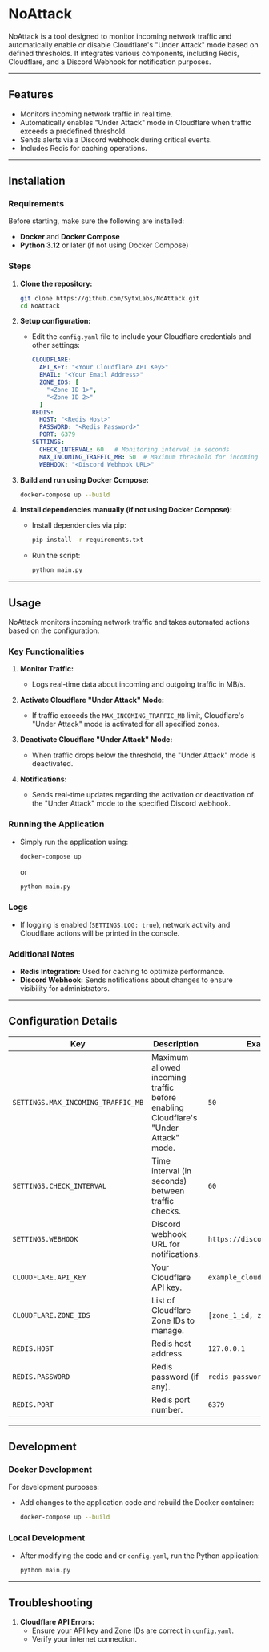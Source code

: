 # NoAttack

NoAttack is a tool designed to monitor incoming network traffic and automatically enable or disable Cloudflare's "Under Attack" mode based on defined thresholds. It integrates various components, including Redis, Cloudflare, and a Discord Webhook for notification purposes.

---

## Features
- Monitors incoming network traffic in real time.
- Automatically enables "Under Attack" mode in Cloudflare when traffic exceeds a predefined threshold.
- Sends alerts via a Discord webhook during critical events.
- Includes Redis for caching operations.

---

## Installation

### Requirements
Before starting, make sure the following are installed:
- **Docker** and **Docker Compose**
- **Python 3.12** or later (if not using Docker Compose)

### Steps
1. **Clone the repository:**
   ```bash
   git clone https://github.com/SytxLabs/NoAttack.git
   cd NoAttack
   ```

2. **Setup configuration:**
   - Edit the `config.yaml` file to include your Cloudflare credentials and other settings:
     ```yaml
     CLOUDFLARE:
       API_KEY: "<Your Cloudflare API Key>"
       EMAIL: "<Your Email Address>"
       ZONE_IDS: [
         "<Zone ID 1>",
         "<Zone ID 2>"
       ]
     REDIS:
       HOST: "<Redis Host>"
       PASSWORD: "<Redis Password>"
       PORT: 6379
     SETTINGS:
       CHECK_INTERVAL: 60   # Monitoring interval in seconds
       MAX_INCOMING_TRAFFIC_MB: 50  # Maximum threshold for incoming traffic
       WEBHOOK: "<Discord Webhook URL>"
     ```

3. **Build and run using Docker Compose:**
   ```bash
   docker-compose up --build
   ```

4. **Install dependencies manually (if not using Docker Compose):**
   - Install dependencies via pip:
     ```bash
     pip install -r requirements.txt
     ```
   - Run the script:
     ```bash
     python main.py
     ```

---

## Usage

NoAttack monitors incoming network traffic and takes automated actions based on the configuration.

### Key Functionalities
1. **Monitor Traffic:**
   - Logs real-time data about incoming and outgoing traffic in MB/s.
   
2. **Activate Cloudflare "Under Attack" Mode:**
   - If traffic exceeds the `MAX_INCOMING_TRAFFIC_MB` limit, Cloudflare's "Under Attack" mode is activated for all specified zones.

3. **Deactivate Cloudflare "Under Attack" Mode:**
   - When traffic drops below the threshold, the "Under Attack" mode is deactivated.

4. **Notifications:**
   - Sends real-time updates regarding the activation or deactivation of the "Under Attack" mode to the specified Discord webhook.

### Running the Application
- Simply run the application using:
  ```bash
  docker-compose up
  ```
  or
  ```bash
  python main.py
  ```

### Logs
- If logging is enabled (`SETTINGS.LOG: true`), network activity and Cloudflare actions will be printed in the console.

### Additional Notes
- **Redis Integration:** Used for caching to optimize performance.
- **Discord Webhook:** Sends notifications about changes to ensure visibility for administrators.

---

## Configuration Details

| Key                          | Description                                                   | Example                          |
|------------------------------|---------------------------------------------------------------|----------------------------------|
| `SETTINGS.MAX_INCOMING_TRAFFIC_MB` | Maximum allowed incoming traffic before enabling Cloudflare's "Under Attack" mode. | `50`                            |
| `SETTINGS.CHECK_INTERVAL`    | Time interval (in seconds) between traffic checks.            | `60`                            |
| `SETTINGS.WEBHOOK`           | Discord webhook URL for notifications.                       | `https://discord.com/api/...`   |
| `CLOUDFLARE.API_KEY`         | Your Cloudflare API key.                                      | `example_cloudflare_api_key`    |
| `CLOUDFLARE.ZONE_IDS`        | List of Cloudflare Zone IDs to manage.                       | `[zone_1_id, zone_2_id]`        |
| `REDIS.HOST`                 | Redis host address.                                           | `127.0.0.1`                     |
| `REDIS.PASSWORD`             | Redis password (if any).                                     | `redis_password`                |
| `REDIS.PORT`                 | Redis port number.                                           | `6379`                          |

---

## Development

### Docker Development
For development purposes:
- Add changes to the application code and rebuild the Docker container:
  ```bash
  docker-compose up --build
  ```

### Local Development
- After modifying the code and or `config.yaml`, run the Python application:
   ```bash
   python main.py
   ```

---

## Troubleshooting

1. **Cloudflare API Errors:**
   - Ensure your API key and Zone IDs are correct in `config.yaml`.
   - Verify your internet connection.